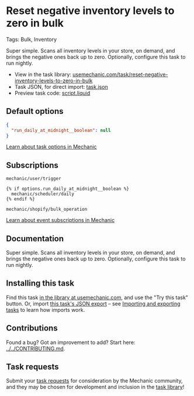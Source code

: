 # Reset negative inventory levels to zero in bulk

Tags: Bulk, Inventory

Super simple. Scans all inventory levels in your store, on demand, and brings the negative ones back up to zero. Optionally, configure this task to run nightly.

* View in the task library: [usemechanic.com/task/reset-negative-inventory-levels-to-zero-in-bulk](https://usemechanic.com/task/reset-negative-inventory-levels-to-zero-in-bulk)
* Task JSON, for direct import: [task.json](../../tasks/reset-negative-inventory-levels-to-zero-in-bulk.json)
* Preview task code: [script.liquid](./script.liquid)

## Default options

```json
{
  "run_daily_at_midnight__boolean": null
}
```

[Learn about task options in Mechanic](https://docs.usemechanic.com/article/471-task-options)

## Subscriptions

```liquid
mechanic/user/trigger

{% if options.run_daily_at_midnight__boolean %}
  mechanic/scheduler/daily
{% endif %}

mechanic/shopify/bulk_operation
```

[Learn about event subscriptions in Mechanic](https://docs.usemechanic.com/article/408-subscriptions)

## Documentation

Super simple. Scans all inventory levels in your store, on demand, and brings the negative ones back up to zero. Optionally, configure this task to run nightly.

## Installing this task

Find this task [in the library at usemechanic.com](https://usemechanic.com/task/reset-negative-inventory-levels-to-zero-in-bulk), and use the "Try this task" button. Or, import [this task's JSON export](../../tasks/reset-negative-inventory-levels-to-zero-in-bulk.json) – see [Importing and exporting tasks](https://docs.usemechanic.com/article/505-importing-and-exporting-tasks) to learn how imports work.

## Contributions

Found a bug? Got an improvement to add? Start here: [../../CONTRIBUTING.md](../../CONTRIBUTING.md).

## Task requests

Submit your [task requests](https://mechanic.canny.io/task-requests) for consideration by the Mechanic community, and they may be chosen for development and inclusion in the [task library](https://tasks.mechanic.dev/)!
